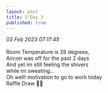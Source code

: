 ```yaml
---
layout: post
title: S'Day 3
published: true
---
```

_03 Feb 2023 07:17:45_
<br>
<br>
Room Temperature is 28 degrees,
<br>
Aircon was off for the past 2 days
<br>
And yet im still feeling the shivers
<br>
while im sweating...
<br>
Oh well! motivation to go to work today
<br>
Raffle Draw 🤞🏼
